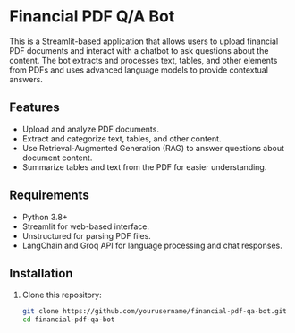 # Financial PDF Q/A Bot

This is a Streamlit-based application that allows users to upload financial PDF documents and interact with a chatbot to ask questions about the content. The bot extracts and processes text, tables, and other elements from PDFs and uses advanced language models to provide contextual answers.

## Features
- Upload and analyze PDF documents.
- Extract and categorize text, tables, and other content.
- Use Retrieval-Augmented Generation (RAG) to answer questions about document content.
- Summarize tables and text from the PDF for easier understanding.

## Requirements
- Python 3.8+
- Streamlit for web-based interface.
- Unstructured for parsing PDF files.
- LangChain and Groq API for language processing and chat responses.

## Installation
1. Clone this repository:
   ```bash
   git clone https://github.com/yourusername/financial-pdf-qa-bot.git
   cd financial-pdf-qa-bot
